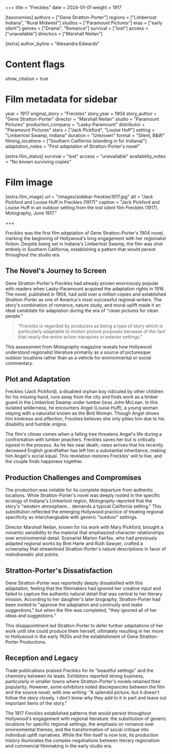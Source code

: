 +++
title = "Freckles"
date = 2024-01-01
weight = 1917

[taxonomies]
authors = ["Gene Stratton-Porter"]
regions = ["Limberlost Indiana", "Rural Midwest"]
studios = ["Paramount Pictures"]
eras = ["early silent"]
genres = ["Drama", "Romance"]
survival = ["lost"]
access = ["unavailable"]
directors = ["Marshall Neilan"]

[extra]
author_byline = "Alexandra Edwards"

# Content flags
show_citation = true

# Film metadata for sidebar
year = 1917
original_story = "Freckles"
story_year = 1904
story_author = "Gene Stratton-Porter"
director = "Marshall Neilan"
studio = "Paramount Pictures"
production_company = "Lasky-Paramount"
distributor = "Paramount Pictures"
stars = ["Jack Pickford", "Louise Huff"]
setting = "Limberlost Swamp, Indiana"
duration = "Unknown"
format = "Silent, B&W"
filming_locations = ["Southern California (standing in for Indiana)"]
adaptation_notes = "First adaptation of Stratton-Porter's novel"

[extra.film_status]
survival = "lost"
access = "unavailable"
availability_notes = "No known surviving copies"

# Film image
[extra.film_image]
url = "/images/sidebar-freckles1917.jpg"
alt = "Jack Pickford and Louise Huff in Freckles (1917)"
caption = "Jack Pickford and Louise Huff in an outdoor setting from the lost silent film Freckles (1917). Motography, June 1917."


+++

*Freckles* was the first film adaptation of Gene Stratton-Porter's 1904 novel, marking the beginning of Hollywood's long engagement with her regionalist fiction. Despite being set in Indiana's Limberlost Swamp, the film was shot entirely in Southern California, establishing a pattern that would persist throughout the studio era.

## The Novel's Journey to Screen

Gene Stratton-Porter's *Freckles* had already proven enormously popular with readers when Lasky-Paramount acquired the adaptation rights in 1916. The novel, published in 1904, had sold over a million copies and established Stratton-Porter as one of America's most successful regional writers. The story's combination of romance, nature study, and moral uplift made it an ideal candidate for adaptation during the era of "clean pictures for clean people."

> "Freckles is regarded by producers as being a type of story which is particularly adaptable to motion picture purposes because of the fact that nearly the entire action transpires in exterior settings."

This assessment from *Motography* magazine reveals how Hollywood understood regionalist literature primarily as a source of picturesque outdoor locations rather than as a vehicle for environmental or social commentary.

## Plot and Adaptation

Freckles (Jack Pickford), a disabled orphan boy ridiculed by other children for his missing hand, runs away from the city and finds work as a timber guard in the Limberlost Swamp under lumber boss John McLean. In this isolated wilderness, he encounters Angel (Louise Huff), a young woman staying with a naturalist known as the Bird Woman. Though Angel shows him kindness and affection, Freckles believes she only pities him due to his disability and humble origins.

The film's climax comes when a falling tree threatens Angel's life during a confrontation with lumber poachers. Freckles saves her but is critically injured in the process. As he lies near death, news arrives that his recently deceased English grandfather has left him a substantial inheritance, making him Angel's social equal. This revelation restores Freckles' will to live, and the couple finds happiness together.

## Production Challenges and Compromises

The production was notable for its complete departure from authentic locations. While Stratton-Porter's novel was deeply rooted in the specific ecology of Indiana's Limberlost region, *Motography* reported that the story's "western atmosphere... demands a typical California setting." This substitution reflected the emerging Hollywood practice of treating regional specificity as interchangeable with generic "outdoor" settings.

Director Marshall Neilan, known for his work with Mary Pickford, brought a romantic sensibility to the material that emphasized character relationships over environmental detail. Scenarist Marion Fairfax, who had previously adapted regional works by Bret Harte and Ruth Sawyer, crafted a screenplay that streamlined Stratton-Porter's nature descriptions in favor of melodramatic plot points.

## Stratton-Porter's Dissatisfaction

Gene Stratton-Porter was reportedly deeply dissatisfied with this adaptation, feeling that the filmmakers had ignored her creative input and failed to capture the authentic natural detail that was central to her literary mission. According to her daughter's later biography, Stratton-Porter had been invited to "approve the adaptation and continuity and make suggestions," but when the film was completed, "they ignored all of her ideas and suggestions."

This disappointment led Stratton-Porter to defer further adaptations of her work until she could produce them herself, ultimately resulting in her move to Hollywood in the early 1920s and the establishment of Gene Stratton-Porter Productions.

## Reception and Legacy

Trade publications praised *Freckles* for its "beautiful settings" and the chemistry between its leads. Exhibitors reported strong business, particularly in smaller towns where Stratton-Porter's novels retained their popularity. However, some exhibitors noted discrepancies between the film and the source novel, with one writing: "A splendid picture, but it doesn't follow the story closely. I don't know why they add to it in part and leave out important items of the story."

The 1917 *Freckles* established patterns that would persist throughout Hollywood's engagement with regional literature: the substitution of generic locations for specific regional settings, the emphasis on romance over environmental themes, and the transformation of social critique into individual uplift narratives. While the film itself is now lost, its production history illuminates the complex negotiations between literary regionalism and commercial filmmaking in the early studio era.